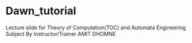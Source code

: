 # Dawn_tutorial
Lecture slide for Theory of Computation(TOC) and Automata Engineering Subject By Instructor/Trainer AMIT DHOMNE 
